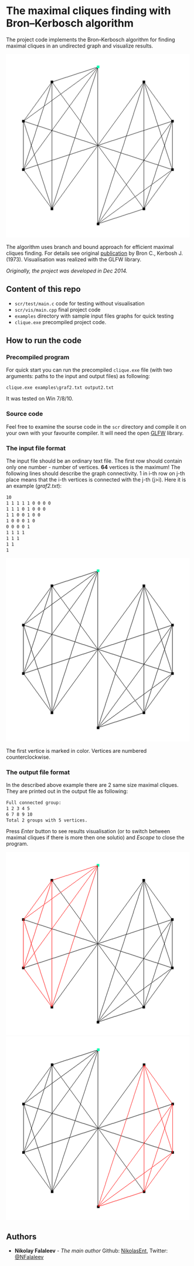 # The maximal cliques finding with Bron–Kerbosch algorithm

The project code implements the Bron–Kerbosch algorithm for finding maximal cliques in an undirected graph and visualize results.

![Title animated image](readme_img/title.gif)

The algorithm uses branch and bound approach for efficient maximal cliques finding. For details see original [publication](http://dl.acm.org/citation.cfm?doid=362342.362367) by Bron C., Kerbosh J. (1973). Visualisation was realized with the GLFW library.

*Originally, the project was developed in Dec 2014.*

## Content of this repo

- `scr/test/main.c` code for testing without visualisation
- `scr/vis/main.cpp` final project code
- `examples` directory with sample input files graphs for quick testing
- `clique.exe` precompiled project code.

## How to run the code
### Precompiled program
For quick start you can run the precompiled `clique.exe` file (with two arguments: paths to the input and output files) as following:

```
clique.exe examples\graf2.txt output2.txt
```

It was tested on Win 7/8/10.

### Source code
Feel free to examine the sourse code in the `scr` directory and compile it on your own with your favourite compiler. It will need the open [GLFW](http://www.glfw.org/) library.

### The input file format

The input file should be an ordinary text file. The first row should contain only one number - number of vertices. **64** vertices is the maximum! The following lines should describe the graph connectivity. 1 in i-th row on j-th place means that the i-th vertices is connected with the j-th (j>i). Here it is an example (*graf2.txt*):

```
10
1 1 1 1 1 0 0 0 0 
1 1 1 0 1 0 0 0 
1 1 0 0 1 0 0 
1 0 0 0 1 0 
0 0 0 0 1 
1 1 1 1  
1 1 1 
1 1 
1 
```

![example graf2.txt](readme_img/1.png)

The first vertice is marked in color. Vertices are numbered counterclockwise.

### The output file format

In the described above example there are 2 same size maximal cliques. They are printed out in the output file as following:

```
Full connected group:
1 2 3 4 5 
6 7 8 9 10 
Total 2 groups with 5 vertices.
```

Press *Enter* button to see results visualisation (or to switch between maximal cliques if there is more then one solutio) and *Escape* to close the program.

![Clique 1](readme_img/2.png)
![Clique 2](readme_img/3.png)

## Authors
- __Nikolay Falaleev__ - *The main author* Github: [NikolasEnt](https://github.com/NikolasEnt), Twitter: [@NFalaleev](https://twitter.com/NFalaleev)
